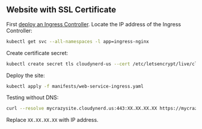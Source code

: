 Website with SSL Certificate
-----------------------------

First [deploy an Ingress Controller](setup-ingress-controller.md). Locate the IP address of the Ingress Controller:

```bash
kubectl get svc --all-namespaces -l app=ingress-nginx
```

Create certificate secret:

```bash
kubectl create secret tls cloudynerd-us --cert /etc/letsencrypt/live/cloudynerd.us/fullchain.pem --key /etc/letsencrypt/live/cloudynerd.us/privkey.pem
```

Deploy the site:

```bash
kubectl apply -f manifests/web-service-ingress.yaml
```

Testing without DNS:

```bash
curl --resolve mycrazysite.cloudynerd.us:443:XX.XX.XX.XX https://mycrazysite.cloudynerd.us
```

Replace `XX.XX.XX.XX` with IP address.

